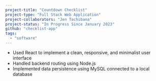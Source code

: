 ```yaml
---
project-title: "Countdown Checklist"
project-type: "Full Stack Web Application"
project-collaborators: "Jen Tachibana"
project-status: "In Progress Since January 2023"
github: "checklist-app"
tags:
  - "software"
---
```

* Used React to implement a clean, responsive, and minimalist user interface
* Handled backend routing using Node.js
* Implemented data persistence using MySQL connected to a local database
